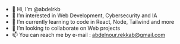 - 👋 Hi, I’m @abdelrkb
- 👀 I’m interested in Web Development, Cybersecurity and IA
- 🌱 I’m currently learning to code in React, Node, Tailwind and more
- 💞️ I’m looking to collaborate on Web projects
- 📫 You can reach me by e-mail : abdelnour.rekkab@gmail.com

<!---
abdelrkb/abdelrkb is a ✨ special ✨ repository because its `README.md` (this file) appears on your GitHub profile.
You can click the Preview link to take a look at your changes.
--->
